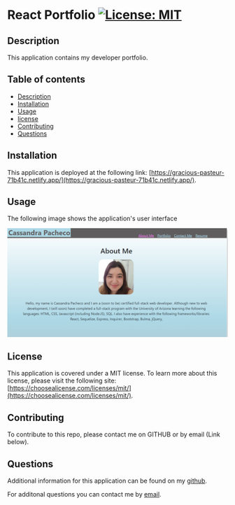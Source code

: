 # React Portfolio [![License: MIT](https://img.shields.io/badge/License-MIT-yellow.svg)](https://opensource.org/licenses/MIT) 

## Description
This application contains my developer portfolio.

## Table of contents
- [Description](#Description)
- [Installation](#Installation)
- [Usage](#Usage)
- [license](#license) 
- [Contributing](#Contributing)
- [Questions](#Questions)

## Installation
This application is deployed at the following link: [https://gracious-pasteur-71b41c.netlify.app/](https://gracious-pasteur-71b41c.netlify.app/).

## Usage

The following image shows the application's user interface

![README](/public/images/README_image.PNG)


## License

This application is covered under a MIT license. 
To learn more about this license, please visit the following site: [https://choosealicense.com/licenses/mit/](https://choosealicense.com/licenses/mit/).

## Contributing
To contribute to this repo, please contact me on GITHUB or by email (Link below).

## Questions
Additional information for this application can be found on my [github](https://www.github.com/cassiep1986?tab=repositories/).

For additonal questions you can contact me by [email](mailto:cassiep1986@gmail.com).
